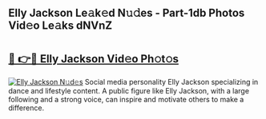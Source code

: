 ## Elly Jackson Le𝚊k𝚎d N𝚞𝚍es - Part-1db Photos Vid𝚎o Le𝚊ks dNVnZ

# <h2><a href="http://fbf0at.evod.top/?m=Elly+Jackson">🔗 👉🔴 Elly Jackson Vid𝚎o Ph𝚘t𝚘s</a></h2>

[![Elly Jackson N𝚞d𝚎s](https://i.imgur.com/8V9OHl7.gif)](http://fbf0at.evod.top/?m=Elly+Jackson)
Social media personality Elly Jackson specializing in dance and lifestyle content. A public figure like Elly Jackson, with a large following and a strong voice, can inspire and motivate others to make a difference. 
